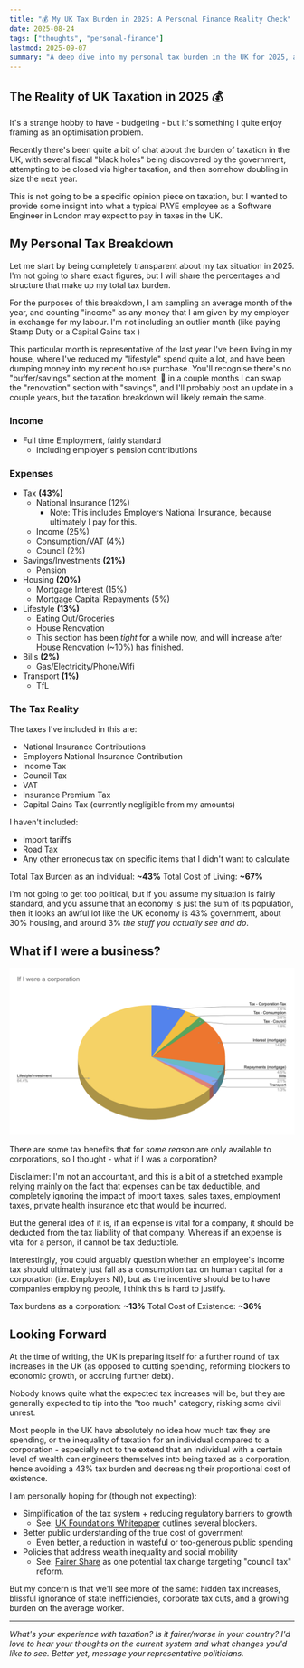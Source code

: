 ```yaml
---
title: "💰 My UK Tax Burden in 2025: A Personal Finance Reality Check"
date: 2025-08-24
tags: ["thoughts", "personal-finance"]
lastmod: 2025-09-07
summary: "A deep dive into my personal tax burden in the UK for 2025, and concerns about the future of taxation for average UK taxpayers."
---
```


## The Reality of UK Taxation in 2025 💰

It's a strange hobby to have - budgeting - but it's something I quite enjoy framing as an optimisation problem.

Recently there's been quite a bit of chat about the burden of taxation in the UK, with several fiscal "black holes" being discovered by the government, attempting to be closed via higher taxation, and then somehow doubling in size the next year.

This is not going to be a specific opinion piece on taxation, but I wanted to provide some insight into what a typical PAYE employee as a Software Engineer in London may expect to pay in taxes in the UK.

## My Personal Tax Breakdown

Let me start by being completely transparent about my tax situation in 2025.
I'm not going to share exact figures, but I will share the percentages and structure that make up my total tax burden.

For the purposes of this breakdown, I am sampling an average month of the year, and counting "income" as any money that I am given by my employer in exchange for my labour.
I'm not including an outlier month (like paying Stamp Duty or a Capital Gains tax )

This particular month is representative of the last year I've been living in my house, where I've reduced my "lifestyle" spend quite a lot, and have been dumping money into my recent house purchase.
You'll recognise there's no "buffer/savings" section at the moment, 🤞 in a couple months I can swap the "renovation" section with "savings", and I'll probably post an update in a couple years, but the taxation breakdown will likely remain the same.

### Income

- Full time Employment, fairly standard
  - Including employer's pension contributions

### Expenses

- Tax **(43%)**
  - National Insurance (12%)
    - Note: This includes Employers National Insurance, because ultimately I pay for this.
  - Income (25%)
  - Consumption/VAT (4%)
  - Council (2%)
- Savings/Investments **(21%)**
  - Pension
- Housing **(20%)**
  - Mortgage Interest (15%)
  - Mortgage Capital Repayments (5%)
- Lifestyle **(13%)**
  - Eating Out/Groceries
  - House Renovation
  - This section has been _tight_ for a while now, and will increase after House Renovation (~10%) has finished.
- Bills **(2%)**
  - Gas/Electricity/Phone/Wifi
- Transport **(1%)**
  - TfL

### The Tax Reality

The taxes I've included in this are:

- National Insurance Contributions
- Employers National Insurance Contribution
- Income Tax
- Council Tax
- VAT
- Insurance Premium Tax
- Capital Gains Tax (currently negligible from my amounts)

I haven't included:

- Import tariffs
- Road Tax
- Any other erroneous tax on specific items that I didn't want to calculate

Total Tax Burden as an individual: **~43%**
Total Cost of Living: **~67%**

I'm not going to get too political, but if you assume my situation is fairly standard, and you assume that an economy is just the sum of its population, then it looks an awful lot like the UK economy is 43% government, about 30% housing, and around 3% _the stuff you actually see and do_.

## What if I were a business?

![Tax rates viewing my income and expenses as a corporation](./if-i-were-a-corporation.png)

There are some tax benefits that for _some reason_ are only available to corporations, so I thought - what if I was a corporation?

Disclaimer: I'm not an accountant, and this is a bit of a stretched example relying mainly on the fact that expenses can be tax deductible, and completely ignoring the impact of import taxes, sales taxes, employment taxes, private health insurance etc that would be incurred.

But the general idea of it is, if an expense is vital for a company, it should be deducted from the tax liability of that company.
Whereas if an expense is vital for a person, it cannot be tax deductible.

Interestingly, you could arguably question whether an employee's income tax should ultimately just fall as a consumption tax on human capital for a corporation (i.e. Employers NI), but as the incentive should be to have companies employing people, I think this is hard to justify.

Tax burdens as a corporation: **~13%**
Total Cost of Existence: **~36%**

## Looking Forward

At the time of writing, the UK is preparing itself for a further round of tax increases in the UK (as opposed to cutting spending, reforming blockers to economic growth, or accruing further debt).

Nobody knows quite what the expected tax increases will be, but they are generally expected to tip into the "too much" category, risking some civil unrest.

Most people in the UK have absolutely no idea how much tax they are spending, or the inequality of taxation for an individual compared to a corporation - especially not to the extend that an individual with a certain level of wealth can engineers themselves into being taxed as a corporation, hence avoiding a 43% tax burden and decreasing their proportional cost of existence.

I am personally hoping for (though not expecting):

- Simplification of the tax system + reducing regulatory barriers to growth
  - See: [UK Foundations Whitepaper](https://ukfoundations.co/) outlines several blockers.
- Better public understanding of the true cost of government
  - Even better, a reduction in wasteful or too-generous public spending
- Policies that address wealth inequality and social mobility
  - See: [Fairer Share](https://fairershare.org.uk/) as one potential tax change targeting "council tax" reform.

But my concern is that we'll see more of the same: hidden tax increases, blissful ignorance of state inefficiencies, corporate tax cuts, and a growing burden on the average worker.

---

_What's your experience with taxation? Is it fairer/worse in your country? I'd love to hear your thoughts on the current system and what changes you'd like to see. Better yet, message your representative politicians._
